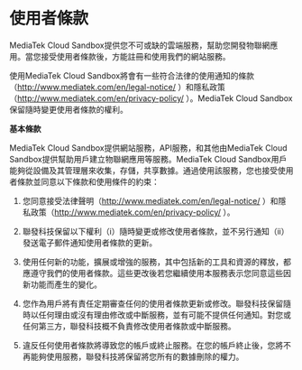 # 使用者條款


MediaTek Cloud Sandbox提供您不可或缺的雲端服務，幫助您開發物聯網應用。當您接受使用者條款後，方能註冊和使用我們的網站服務。

使用MediaTek Cloud Sandbox將會有一些符合法律的使用通知的條款（http://www.mediatek.com/en/legal-notice/ ）和隱私政策（http://www.mediatek.com/en/privacy-policy/ ）。MediaTek Cloud Sandbox保留隨時變更使用者條款的權利。


**基本條款**

MediaTek Cloud Sandbox提供網站服務，API服務，和其他由MediaTek Cloud Sandbox提供幫助用戶建立物聯網應用等服務。MediaTek Cloud Sandbox用戶能夠從設備及其管理層來收集，存儲，共享數據。通過使用該服務，您也接受使用者條款並同意以下條款和使用條件的約束：

1. 您同意接受法律聲明（http://www.mediatek.com/en/legal-notice/ ）和隱私政策（http://www.mediatek.com/en/privacy-policy/ ）。
2. 聯發科技保留以下權利（i）隨時變更或修改使用者條款，並不另行通知（ii）發送電子郵件通知使用者條款的更新。

3. 使用任何新的功能，擴展或增強的服務，其中包括新的工具和資源的釋放，都應遵守我們的使用者條款。這些更改後若您繼續使用本服務表示您同意這些因新功能而產生的變化。

4. 您作為用戶將有責任定期審查任何的使用者條款更新或修改。聯發科技保留隨時以任何理由或沒有理由修改或中斷服務，並有可能不提供任何通知。對您或任何第三方，聯發科技概不負責修改使用者條款或中斷服務。

5. 違反任何使用者條款將導致您的帳戶或終止服務。在您的帳戶終止後，您將不再能夠使用服務，聯發科技將保留將您所有的數據刪除的權力。
